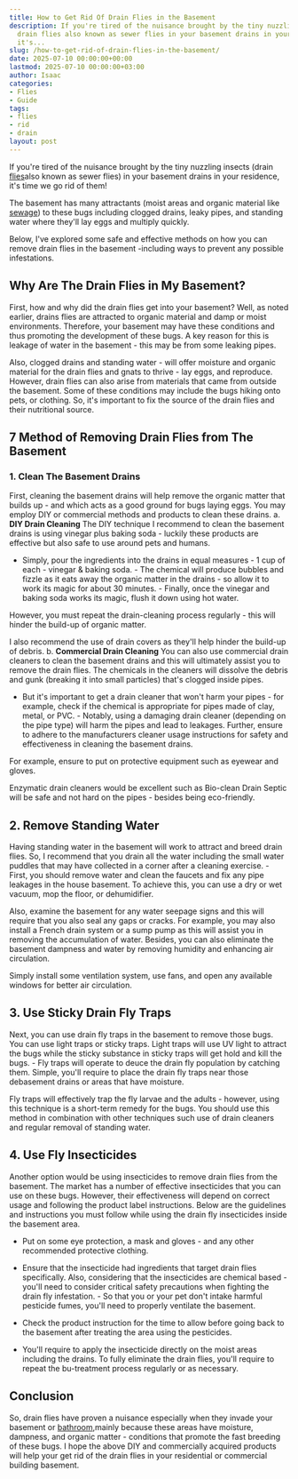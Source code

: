 ```yaml
---
title: How to Get Rid Of Drain Flies in the Basement
description: If you're tired of the nuisance brought by the tiny nuzzling insects
  drain flies also known as sewer flies in your basement drains in your residence,
  it's...
slug: /how-to-get-rid-of-drain-flies-in-the-basement/
date: 2025-07-10 00:00:00+00:00
lastmod: 2025-07-10 00:00:00+03:00
author: Isaac
categories:
- Flies
- Guide
tags:
- flies
- rid
- drain
layout: post
---
```

If you're tired of the nuisance brought by the tiny nuzzling insects (drain [flies](https://pestpolicy.com/how-to-get-rid-of-drain-flies-in-septic-tank/)also known as sewer flies) in your basement drains in your residence, it's time we go rid of them!

The basement has many attractants (moist areas and organic material like [sewage](https://pestpolicy.com/how-[drain](https://pestpolicy.com/how-to-get-rid-of-drain-flies-in-the-bathroom/)-cleaners-work/)) to these bugs including clogged drains, leaky pipes, and standing water where they'll lay eggs and multiply quickly.

Below, I've explored some safe and effective methods on how you can remove drain flies in the basement -including ways to prevent any possible infestations.

##  Why Are The Drain Flies in My Basement?

First, how and why did the drain flies get into your basement? Well, as noted earlier, drains flies are attracted to organic material and damp or moist environments. Therefore, your basement may have these conditions and thus promoting the development of these bugs. A key reason for this is leakage of water in the basement - this may be from some leaking pipes.

Also, clogged drains and standing water - will offer moisture and organic material for the drain flies and gnats to thrive - lay eggs, and reproduce. However, drain flies can also arise from materials that came from outside the basement. Some of these conditions may include the bugs hiking onto pets, or clothing. So, it's important to fix the source of the drain flies and their nutritional source.

##  7 Method of Removing Drain Flies from The Basement

###  1. Clean The Basement Drains

First, cleaning the basement drains will help remove the organic matter that builds up - and which acts as a good ground for bugs laying eggs. You may employ DIY or commercial methods and products to clean these drains. a. **DIY Drain Cleaning** The DIY technique I recommend to clean the basement drains is using vinegar plus baking soda - luckily these products are effective but also safe to use around pets and humans.

- Simply, pour the ingredients into the drains in equal measures - 1 cup of each - vinegar & baking soda. - The chemical will produce bubbles and fizzle as it eats away the organic matter in the drains - so allow it to work its magic for about 30 minutes. - Finally, once the vinegar and baking soda works its magic, flush it down using hot water.

However, you must repeat the drain-cleaning process regularly - this will hinder the build-up of organic matter.

I also recommend the use of drain covers as they'll help hinder the build-up of debris. b. **Commercial Drain Cleaning** You can also use commercial drain cleaners to clean the basement drains and this will ultimately assist you to remove the drain flies. The chemicals in the cleaners will dissolve the debris and gunk (breaking it into small particles) that's clogged inside pipes.

- But it's important to get a drain cleaner that won't harm your pipes - for example, check if the chemical is appropriate for pipes made of clay, metal, or PVC. - Notably, using a damaging drain cleaner (depending on the pipe type) will harm the pipes and lead to leakages. Further, ensure to adhere to the manufacturers cleaner usage instructions for safety and effectiveness in cleaning the basement drains.

For example, ensure to put on protective equipment such as eyewear and gloves.

Enzymatic drain cleaners would be excellent such as Bio-clean Drain Septic will be safe and not hard on the pipes - besides being eco-friendly.

##  2. Remove Standing Water

Having standing water in the basement will work to attract and breed drain flies. So, I recommend that you drain all the water including the small water puddles that may have collected in a corner after a cleaning exercise. - First, you should remove water and clean the faucets and fix any pipe leakages in the house basement. To achieve this, you can use a dry or wet vacuum, mop the floor, or dehumidifier.

Also, examine the basement for any water seepage signs and this will require that you also seal any gaps or cracks. For example, you may also install a French drain system or a sump pump as this will assist you in removing the accumulation of water. Besides, you can also eliminate the basement dampness and water by removing humidity and enhancing air circulation.

Simply install some ventilation system, use fans, and open any available windows for better air circulation.

##  3. Use Sticky Drain Fly Traps

Next, you can use drain fly traps in the basement to remove those bugs. You can use light traps or sticky traps. Light traps will use UV light to attract the bugs while the sticky substance in sticky traps will get hold and kill the bugs. - Fly traps will operate to deuce the drain fly population by catching them. Simple, you'll require to place the drain fly traps near those debasement drains or areas that have moisture.

Fly traps will effectively trap the fly larvae and the adults - however, using this technique is a short-term remedy for the bugs. You should use this method in combination with other techniques such use of drain cleaners and regular removal of standing water.

##  4. Use Fly Insecticides

Another option would be using insecticides to remove drain flies from the basement. The market has a number of effective insecticides that you can use on these bugs. However, their effectiveness will depend on correct usage and following the product label instructions. Below are the guidelines and instructions you must follow while using the drain fly insecticides inside the basement area.

- Put on some eye protection, a mask and gloves - and any other recommended protective clothing.

- Ensure that the insecticide had ingredients that target drain flies specifically. Also, considering that the insecticides are chemical based - you'll need to consider critical safety precautions when fighting the drain fly infestation. - So that you or your pet don't intake harmful pesticide fumes, you'll need to properly ventilate the basement.

- Check the product instruction for the time to allow before going back to the basement after treating the area using the pesticides.

- You'll require to apply the insecticide directly on the moist areas including the drains. To fully eliminate the drain flies, you'll require to repeat the bu-treatment process regularly or as necessary.

##  Conclusion

So, drain flies have proven a nuisance especially when they invade your basement or [bathroom](https://pestpolicy.com/how-to-get-rid-of-drain-flies-in-the-bathroom/),mainly because these areas have moisture, dampness, and organic matter - conditions that promote the fast breeding of these bugs. I hope the above DIY and commercially acquired products will help your get rid of the drain flies in your residential or commercial building basement.